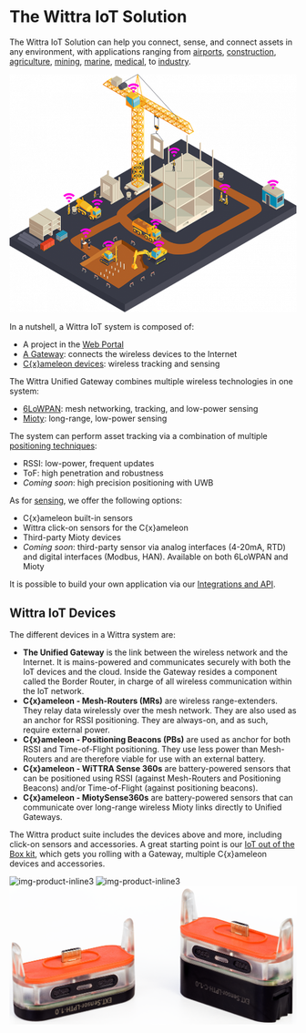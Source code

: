 # The Wittra IoT Solution

The Wittra IoT Solution can help you connect, sense, and connect assets in
any environment, with applications ranging from [airports](https://www.wittra.io/iot-for-airports/),
[construction](https://www.wittra.io/use-cases/construction/),
[agriculture](https://www.wittra.io/use-cases/agriculture/),
[mining](https://www.wittra.io/use-cases/mining/),
[marine](https://www.wittra.io/use-cases/marine/),
[medical](https://www.wittra.io/use-cases/medical/),
to [industry](https://www.wittra.io/use-cases/industry/).

![img-application](images/applications/applications-construction.png)

In a nutshell, a Wittra IoT system is composed of:
* A project in the [Web Portal](howto-portal.md)
* [A Gateway](products-gateway.md): connects the wireless devices to the Internet
* [C{x}ameleon devices](products-cxameleon.md): wireless tracking and sensing

The Wittra Unified Gateway combines multiple wireless technologies in one system:
* [6LoWPAN](technologies-6lowpan.md): mesh networking, tracking, and low-power sensing
* [Mioty](technologies-mioty.md): long-range, low-power sensing

The system can perform asset tracking via a combination of multiple [positioning techniques](technologies-positioning.md):
* RSSI: low-power, frequent updates
* ToF: high penetration and robustness
* *Coming soon*: high precision positioning with UWB

As for [sensing](technologies-sensing.md), we offer the following options:
* C{x}ameleon built-in sensors
* Wittra click-on sensors for the C{x}ameleon
* Third-party Mioty devices
* *Coming soon*: third-party sensor via analog interfaces (4-20mA, RTD) and digital interfaces (Modbus, HAN).
Available on both 6LoWPAN and Mioty

It is possible to build your own application via our [Integrations and API](howto-integrations-and-api.md).

## Wittra IoT Devices

The different devices in a Wittra system are:
- **The Unified Gateway** is the link between the wireless network and the Internet. It
is mains-powered and communicates securely with both the IoT devices
and the cloud. Inside the Gateway resides a component called the Border Router,
in charge of all wireless communication within the IoT network.
- **C{x}ameleon - Mesh-Routers (MRs)** are wireless range-extenders. They relay data wirelessly
over the mesh network. They are also used as an anchor for RSSI positioning.
They are always-on, and as such, require external power.
- **C{x}ameleon - Positioning Beacons (PBs)** are used as anchor for both RSSI and Time-of-Flight
positioning. They use less power than Mesh-Routers and are therefore viable for use
with an external battery.
- **C{x}ameleon - WiTTRA Sense 360s** are battery-powered sensors that can be positioned using
RSSI (against Mesh-Routers and Positioning Beacons) and/or Time-of-Flight
(against positioning beacons).
- **C{x}ameleon - MiotySense360s** are battery-powered sensors that can communicate over
long-range wireless Mioty links directly to Unified Gateways.

The Wittra product suite includes the devices above and more, including
click-on sensors and accessories.
A great starting point is our [IoT out of the Box kit](products-iot-out-of-the-box.md),
which gets you rolling with a Gateway, multiple C{x}ameleon devices and accessories.

![img-product-inline3](images/ANWF5698-transparent.png)
![img-product-inline3](images/ANWF5925-transparent.png)
![img-product-inline3](images/ANWF5954.png)